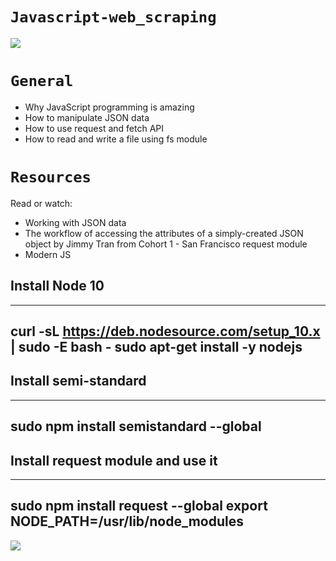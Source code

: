 # `Javascript-web_scraping`

![](https://res.cloudinary.com/practicaldev/image/fetch/s--Hee-36uP--/c_imagga_scale,f_auto,fl_progressive,h_500,q_auto,w_1000/https://dev-to-uploads.s3.amazonaws.com/uploads/articles/njjyqjkdad411h6ysa2u.jpg) 


# `General`
- Why JavaScript programming is amazing
- How to manipulate JSON data
- How to use request and fetch API
- How to read and write a file using fs module


# `Resources`
Read or watch:

-  Working with JSON data
- The workflow of accessing the attributes of a simply-created JSON object by Jimmy Tran from Cohort 1 - San Francisco
request module
- Modern JS

## Install Node 10
---
curl -sL https://deb.nodesource.com/setup_10.x | sudo -E bash -
sudo apt-get install -y nodejs
---

## Install semi-standard
---
sudo npm install semistandard --global
---
## Install request module and use it
---
sudo npm install request --global
export NODE_PATH=/usr/lib/node_modules
---
![](https://cms.iproyal.com/uploads/Web_Scraping_With_Java_Script_and_Node_js_Without_Getting_Blocked_847x300_5e48f3d270.jpg)



